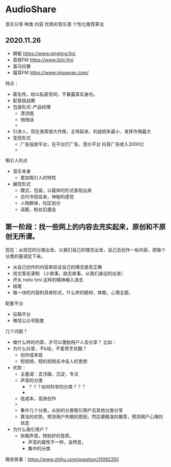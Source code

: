 # AudioShare

音乐分享 种类 内容 优质的音乐源 个性化推荐算法

## 2020.11.26
    
+ 蜻蜓 https://www.qingting.fm/
+ 荔枝FM https://www.lizhi.fm/
+ 喜马拉雅 
+ 猫耳FM https://www.missevan.com/

特点：
+ 匿名性，给以私密空间，不暴露真实身份。
+ 配音挑战赛
+ 包装形式-产品经理
  + 漂流瓶
  + 悄悄话
  + 
+ 引进人，现在发挥很大作用，主导起来，利益损失最小，发挥作用最大
+ 变现形式
  + 广告投放平台，在平台打广告，竞价平台 抖音广告收入2000亿
  + 
  
吸引人的点
+ 音乐本身
  + 更加吸引人的特性
+ 展现形式
  + 模式，包装，以载体的形式表现出来
  + 古代书信往来，神秘的感觉
  + 人物群体，社区划分
  + 话题，粉丝后援会
  
  

## 第一阶段：找一些网上的内容去充实起来，原创和不原创无所谓。

现在：从现在的分类出发，以我们自己的理念出发，自己去创作一些内容，把每个分类的基调定下来。
+ 从自己创作的内容来验证自己的理念是否正确
+ 找文案去录制 （小故事，励志故事，从我们身边的出发）
+ 开头 hello timi 这样的精神植入进去
+ 结尾 
+ 每一块的内容的具体形式，什么样的题材，体裁，心理主题，

配套平台
+ 征稿平台
+ 微信公众号配套

几个问题？
+ 做什么样的内容，才可以激励用户人去分享？
  比如：
+ 为什么抖音，不b站，不爱奇艺优酷？
  + 创作成本低
  + 短视频，短的视频去冲击人的思想
+ 优势：
  + 主基调：去浮躁，沉淀，专注
  + 声音的分类
    + ？？？如何科学的分类？？？
    + 
  + 低成本，高效创作
  + 
  + 集中几个分类，从别的分类吸引用户去其他分类分享
  + 算法的优势，预测用户失眠的原因，然后更精准的推荐，预测用户心理的状态
+ 为什么吸引用户？
  + 失眠声音，特别好的音质，
    + 声音的属性不一样，自然音，
    + 集中的分类

  
晚安故事：https://www.zhihu.com/question/31092350
